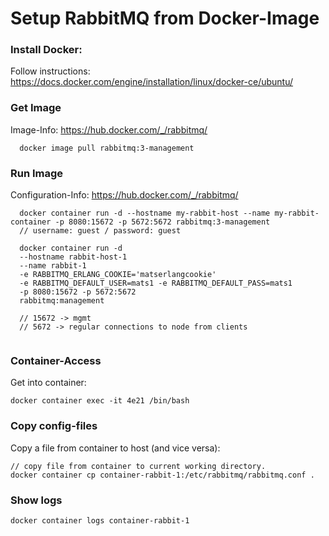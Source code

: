 # Setup RabbitMQ from Docker-Image

### Install Docker:
  Follow instructions: https://docs.docker.com/engine/installation/linux/docker-ce/ubuntu/

### Get Image
Image-Info: https://hub.docker.com/_/rabbitmq/
```` 
  docker image pull rabbitmq:3-management
```` 

### Run Image
Configuration-Info: https://hub.docker.com/_/rabbitmq/
```` 
  docker container run -d --hostname my-rabbit-host --name my-rabbit-container -p 8080:15672 -p 5672:5672 rabbitmq:3-management
  // username: guest / password: guest

  docker container run -d 
  --hostname rabbit-host-1 
  --name rabbit-1 
  -e RABBITMQ_ERLANG_COOKIE='matserlangcookie' 
  -e RABBITMQ_DEFAULT_USER=mats1 -e RABBITMQ_DEFAULT_PASS=mats1 
  -p 8080:15672 -p 5672:5672 
  rabbitmq:management

  // 15672 -> mgmt
  // 5672 -> regular connections to node from clients


````


### Container-Access
Get into container:   
```` 
docker container exec -it 4e21 /bin/bash
````


### Copy config-files
Copy a file from container to host (and vice versa):
````
// copy file from container to current working directory.
docker container cp container-rabbit-1:/etc/rabbitmq/rabbitmq.conf .
````

### Show logs
````
docker container logs container-rabbit-1
````